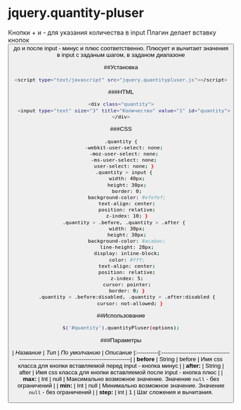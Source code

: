 # jquery.quantity-pluser
Кнопки + и - для указания количества в input
Плагин делает вставку кнопок <button> до и после input - минус и плюс соответственно. Плюсует и вычитает значения в input с заданым шагом, в заданом диапазоне

##Установка
```bash
<script type="text/javascript" src="jquery.quantitypluser.js"></script>
```

###HTML
```bash
<div class="quantity">
  <input type="text" size="3" title="Количество" value="1" id="quantity">
</div>
```
###CSS
```bash
.quantity {
  -webkit-user-select: none;
  -moz-user-select: none;
  -ms-user-select: none;
  user-select: none; }
  .quantity > input {
    width: 40px;
    height: 30px;
    border: 0;
    background-color: #efefef;
    text-align: center;
    position: relative;
    z-index: 10; }
  .quantity > .before, .quantity > .after {
    width: 30px;
    height: 30px;
    background-color: #acabac;
    line-height: 28px;
    display: inline-block;
    color: #fff;
    text-align: center;
    position: relative;
    z-index: 5;
    cursor: pointer;
    border: 0; }
    .quantity > .before:disabled, .quantity > .after:disabled {
      cursor: not-allowed; }
```

##Использование
```bash
$('#quantity').quantityPluser(options);
```
###Параметры

| *Название* | *Тип*  | *По умолчанию* | *Описание*
|:-----------|:--------------------------------------------------------------------------------------------|
| **before** | String | before         | Имя css класса для кнопки вставляемой перед input - кнопка минус  |
| **after:** | String | after          | Имя css класса для кнопки вставляемой после input - кнопка плюс   |
| **max:**   | Int    | null           | Максимально возможное значение. Значение `null` - без ограничений |
| **min:**   | Int    | null           | Минимально возможное значение. Значение `null` - без ограничений  |
| **step:**  | int    | 1              | Шаг сложения и вычитания.
